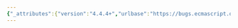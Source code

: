 ```yaml
---
{"_attributes":{"version":"4.4.4+","urlbase":"https://bugs.ecmascript.org/","maintainer":"dherman@mozilla.com"},"bug":{"bug_id":3185,"creation_ts":"2014-08-30 06:27:00 -0700","short_desc":"19.2.4  Function Instances: Strict and built-in functions no longer have \"caller\" and \"arguments\" own properties","delta_ts":"2014-10-14 15:17:50 -0700","product":"Draft for 6th Edition","component":"technical issue","version":"Rev 27: August 24, 2014 Draft","rep_platform":"All","op_sys":"All","bug_status":"RESOLVED","resolution":"FIXED","priority":"Normal","bug_severity":"normal","everconfirmed":true,"reporter":{"uid":"andrebargull","name":"André Bargull"},"assigned_to":{"uid":"allen","name":"Allen Wirfs-Brock"},"long_desc":[{"commentid":10046,"comment_count":0,"who":{"uid":"andrebargull","name":"André Bargull"},"bug_when":"2014-08-30 06:27:21 -0700","thetext":"19.2.4  Function Instances.\n\nThe 2nd paragraph is no longer up to date."},{"commentid":10100,"comment_count":1,"who":{"uid":"allen","name":"Allen Wirfs-Brock"},"bug_when":"2014-08-30 17:15:51 -0700","thetext":"fixed in Rev28 editor's draft"},{"commentid":10420,"comment_count":2,"who":{"uid":"allen","name":"Allen Wirfs-Brock"},"bug_when":"2014-10-14 15:17:50 -0700","thetext":"fixed in rev28"}]}}
---
```

